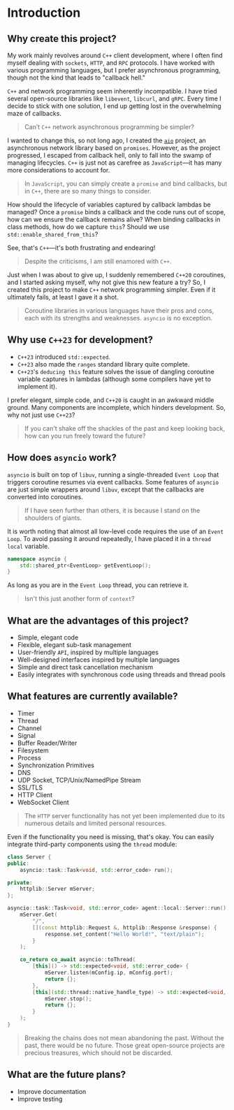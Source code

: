 # Introduction

## Why create this project?

My work mainly revolves around `C++` client development, where I often find myself dealing with `sockets`, `HTTP`, and `RPC` protocols. I have worked with various programming languages, but I prefer asynchronous programming, though not the kind that leads to "callback hell."

`C++` and network programming seem inherently incompatible. I have tried several open-source libraries like `libevent`, `libcurl`, and `gRPC`. Every time I decide to stick with one solution, I end up getting lost in the overwhelming maze of callbacks.

> Can’t `C++` network asynchronous programming be simpler?

I wanted to change this, so not long ago, I created the [`aio`](https://github.com/Hackerl/aio) project, an asynchronous network library based on `promises`. However, as the project progressed, I escaped from callback hell, only to fall into the swamp of managing lifecycles. `C++` is just not as carefree as `JavaScript`—it has many more considerations to account for.

> In `JavaScript`, you can simply create a `promise` and bind callbacks, but in `C++`, there are so many things to consider.

How should the lifecycle of variables captured by callback lambdas be managed? Once a `promise` binds a callback and the code runs out of scope, how can we ensure the callback remains alive? When binding callbacks in class methods, how do we capture `this`? Should we use `std::enable_shared_from_this`?

See, that's `C++`—it's both frustrating and endearing!

> Despite the criticisms, I am still enamored with `C++`.

Just when I was about to give up, I suddenly remembered `C++20` coroutines, and I started asking myself, why not give this new feature a try? So, I created this project to make `C++` network programming simpler. Even if it ultimately fails, at least I gave it a shot.

> Coroutine libraries in various languages have their pros and cons, each with its strengths and weaknesses. `asyncio` is no exception.

## Why use `C++23` for development?

- `C++23` introduced `std::expected`.
- `C++23` also made the `ranges` standard library quite complete.
- `C++23`'s `deducing this` feature solves the issue of dangling coroutine variable captures in lambdas (although some compilers have yet to implement it).

I prefer elegant, simple code, and `C++20` is caught in an awkward middle ground. Many components are incomplete, which hinders development. So, why not just use `C++23`?

> If you can't shake off the shackles of the past and keep looking back, how can you run freely toward the future?

## How does `asyncio` work?

`asyncio` is built on top of `libuv`, running a single-threaded `Event Loop` that triggers coroutine resumes via event callbacks. Some features of `asyncio` are just simple wrappers around `libuv`, except that the callbacks are converted into coroutines.

> If I have seen further than others, it is because I stand on the shoulders of giants.

It is worth noting that almost all low-level code requires the use of an `Event Loop`. To avoid passing it around repeatedly, I have placed it in a `thread local` variable.

```c++
namespace asyncio {
    std::shared_ptr<EventLoop> getEventLoop();
}
```

As long as you are in the `Event Loop` thread, you can retrieve it.

> Isn't this just another form of `context`?

## What are the advantages of this project?

- Simple, elegant code
- Flexible, elegant sub-task management
- User-friendly `API`, inspired by multiple languages
- Well-designed interfaces inspired by multiple languages
- Simple and direct task cancellation mechanism
- Easily integrates with synchronous code using threads and thread pools

## What features are currently available?

- Timer
- Thread
- Channel
- Signal
- Buffer Reader/Writer
- Filesystem
- Process
- Synchronization Primitives
- DNS
- UDP Socket, TCP/Unix/NamedPipe Stream
- SSL/TLS
- HTTP Client
- WebSocket Client

> The `HTTP` server functionality has not yet been implemented due to its numerous details and limited personal resources.

Even if the functionality you need is missing, that's okay. You can easily integrate third-party components using the `thread` module:

```c++
class Server {
public:
    asyncio::task::Task<void, std::error_code> run();

private:
    httplib::Server mServer;
};

asyncio::task::Task<void, std::error_code> agent::local::Server::run() {
    mServer.Get(
        "/",
        [](const httplib::Request &, httplib::Response &response) {
            response.set_content("Hello World!", "text/plain");
        }
    );

    co_return co_await asyncio::toThread(
        [this]() -> std::expected<void, std::error_code> {
            mServer.listen(mConfig.ip, mConfig.port);
            return {};
        },
        [this](std::thread::native_handle_type) -> std::expected<void, std::error_code> {
            mServer.stop();
            return {};
        }
    );
}
```

> Breaking the chains does not mean abandoning the past. Without the past, there would be no future. Those great open-source projects are precious treasures, which should not be discarded.

## What are the future plans?

- Improve documentation
- Improve testing

